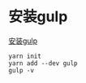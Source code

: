 <!--
 * @Author: tangdaoyong
 * @Date: 2020-12-30 18:49:19
 * @LastEditors: tangdaoyong
 * @LastEditTime: 2020-12-30 18:50:49
 * @Description: 安装gulp
-->
# 安装gulp

[安装gulp](https://github.com/og/gulp-book/blob/master/chapter1.md)

```
yarn init
yarn add --dev gulp
gulp -v
```